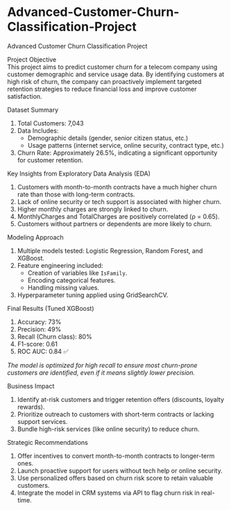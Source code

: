 # Advanced-Customer-Churn-Classification-Project
Advanced Customer Churn Classification Project

Project Objective  
This project aims to predict customer churn for a telecom company using customer demographic and service usage data. By identifying customers at high risk of churn, the company can proactively implement targeted retention strategies to reduce financial loss and improve customer satisfaction.

Dataset Summary  
1. Total Customers: 7,043  
2. Data Includes:  
   - Demographic details (gender, senior citizen status, etc.)  
   - Usage patterns (internet service, online security, contract type, etc.)  
3. Churn Rate: Approximately 26.5%, indicating a significant opportunity for customer retention.

Key Insights from Exploratory Data Analysis (EDA)  
1. Customers with month-to-month contracts have a much higher churn rate than those with long-term contracts.  
2. Lack of online security or tech support is associated with higher churn.  
3. Higher monthly charges are strongly linked to churn.  
4. MonthlyCharges and TotalCharges are positively correlated (ρ = 0.65).  
5. Customers without partners or dependents are more likely to churn.

Modeling Approach  
1. Multiple models tested: Logistic Regression, Random Forest, and XGBoost.  
2. Feature engineering included:  
   - Creation of variables like `IsFamily`.  
   - Encoding categorical features.  
   - Handling missing values.  
3. Hyperparameter tuning applied using GridSearchCV.

Final Results (Tuned XGBoost)  
1. Accuracy: 73%  
2. Precision: 49%  
3. Recall (Churn class): 80%  
4. F1-score: 0.61  
5. ROC AUC: 0.84 ✅  

*The model is optimized for high recall to ensure most churn-prone customers are identified, even if it means slightly lower precision.*

Business Impact  
1. Identify at-risk customers and trigger retention offers (discounts, loyalty rewards).  
2. Prioritize outreach to customers with short-term contracts or lacking support services.  
3. Bundle high-risk services (like online security) to reduce churn.

Strategic Recommendations  
1. Offer incentives to convert month-to-month contracts to longer-term ones.  
2. Launch proactive support for users without tech help or online security.  
3. Use personalized offers based on churn risk score to retain valuable customers.  
4. Integrate the model in CRM systems via API to flag churn risk in real-time.  
